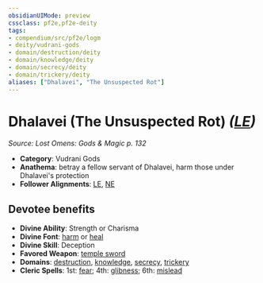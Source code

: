 ```yaml
---
obsidianUIMode: preview
cssclass: pf2e,pf2e-deity
tags:
- compendium/src/pf2e/logm
- deity/vudrani-gods
- domain/destruction/deity
- domain/knowledge/deity
- domain/secrecy/deity
- domain/trickery/deity
aliases: ["Dhalavei", "The Unsuspected Rot"]
---
```

# Dhalavei (The Unsuspected Rot) *([LE](../../../rules/traits/lawful-evil-b1.md))*  
*Source: Lost Omens: Gods & Magic p. 132*  

- **Category**: Vudrani Gods
- **Anathema**: betray a fellow servant of Dhalavei, harm those under Dhalavei's protection
- **Follower Alignments**: [LE](../../../rules/traits/lawful-evil-b1.md), [NE](../../../rules/traits/neutral-evil-b1.md)

## Devotee benefits

- **Divine Ability**: Strength or Charisma
- **Divine Font**: [harm](../../spells/harm.md) or [heal](../../spells/heal.md)
- **Divine Skill**: Deception
- **Favored Weapon**: [temple sword](../../equipment/items/temple-sword.md)
- **Domains**: [destruction](../domains.md#Destruction), [knowledge](../domains.md#Knowledge), [secrecy](../domains.md#Secrecy), [trickery](../domains.md#Trickery)
- **Cleric Spells**: 1st: [fear](../../spells/fear.md); 4th: [glibness](../../spells/glibness.md); 6th: [mislead](../../spells/mislead.md)